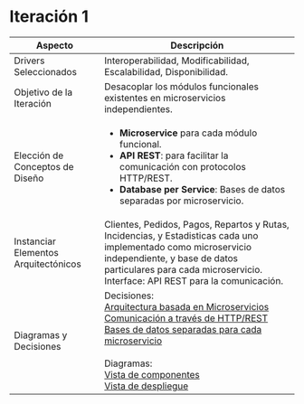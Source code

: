 # Iteración 1

| Aspecto| Descripción |
|------|-------------|
| Drivers Seleccionados |  Interoperabilidad, Modificabilidad, Escalabilidad, Disponibilidad.|
| Objetivo de la Iteración |  Desacoplar los módulos funcionales existentes en microservicios independientes.   |
| Elección de Conceptos de Diseño |  <ul><li> **Microservice** para cada módulo funcional. </li><li> **API REST**: para facilitar la comunicación con protocolos HTTP/REST.  </li><li>  **Database per Service**: Bases de datos separadas por microservicio.  </li></ul>|
| Instanciar Elementos Arquitectónicos | Clientes, Pedidos, Pagos, Repartos y Rutas, Incidencias, y Estadisticas cada uno implementado como microservicio independiente, y base de datos particulares para cada microservicio.  <br> Interface: API REST para la comunicación. |
| Diagramas y  Decisiones | Decisiones: <br> [Arquitectura basada en Microservicios](https://github.com/GiulianaSilvestri/TPE_DESIGN_G15/blob/main/ADRs/ADR001-microservice-style.md) <br> [Comunicación a través de HTTP/REST](https://github.com/GiulianaSilvestri/TPE_DESIGN_G15/blob/main/ADRs/ADR002-API-REST.md) <br> [Bases de datos separadas para cada microservicio](https://github.com/GiulianaSilvestri/TPE_DESIGN_G15/blob/main/ADRs/ADR004-database-per-microservice.md)<br><br>Diagramas:<br> [Vista de componentes](https://github.com/GiulianaSilvestri/TPE_DESIGN_G15/blob/main/diagrams/it1_view_components.png) <br> [Vista de despliegue](https://github.com/GiulianaSilvestri/TPE_DESIGN_G15/blob/main/diagrams/it1_view_deployment.png) 
